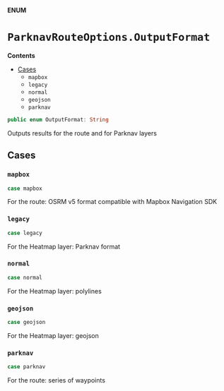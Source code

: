 **ENUM**

# `ParknavRouteOptions.OutputFormat`

**Contents**

- [Cases](#cases)
  - `mapbox`
  - `legacy`
  - `normal`
  - `geojson`
  - `parknav`

```swift
public enum OutputFormat: String
```

Outputs results for the route and for Parknav layers

## Cases
### `mapbox`

```swift
case mapbox
```

For the route: OSRM v5 format compatible with Mapbox Navigation SDK

### `legacy`

```swift
case legacy
```

For the Heatmap layer: Parknav format

### `normal`

```swift
case normal
```

For the Heatmap layer: polylines

### `geojson`

```swift
case geojson
```

For the Heatmap layer: geojson

### `parknav`

```swift
case parknav
```

For the route: series of waypoints
